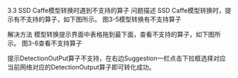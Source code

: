 3.3 SSD Caffe模型转换时遇到不支持的算子
问题描述
SSD Caffe模型转换时，提示有不支持的算子，如下图所示。
图3-5模型转换有不支持算子


解决方法
模型转换提示界面中表格拖到最下面，查看不支持的算子，如下图所示。
图3-6查看不支持算子


提示DetectionOutPut算子不支持，在右边Suggestion一栏点击下拉框选择对应当前网络对应的DetectionOutput算子即可转化成功。

